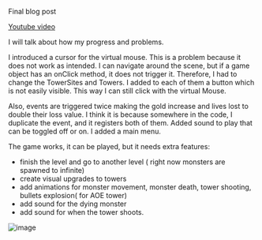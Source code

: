 Final blog post

[Youtube video](https://youtu.be/CPBwFT_tnfE)

I will talk about how my progress and problems.

I introduced a cursor for the virtual mouse. This is a problem because it does not work as intended. I can navigate around the scene, but if a game object has an onClick method, it does not trigger it. Therefore, I had to change the TowerSites and Towers. 
I added to each of them a button which is not easily visible. This way I can still click with the virtual Mouse. 

Also, events are triggered twice making the gold increase and lives lost to double their loss value. I think it is because somewhere in the code, I duplicate the event, and it registers both of them.
Added sound to play that can be toggled off or on.
I added a main menu. 

The game works, it can be played, but it needs extra features:
- finish the level and go to another level ( right now monsters are spawned to infinite)
- create visual upgrades to towers
- add animations for monster movement, monster death, tower shooting, bullets explosion( for AOE tower)
- add sound for the dying monster
- add sound for when the tower shoots.

![image](https://github.com/Caticu/GMD-TowerDefense/assets/36474546/94fdd734-7ff5-402c-81c9-e3ffcc8c775c)


